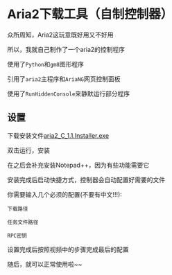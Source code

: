 # Aria2下载工具（自制控制器）
众所周知，Aria2这玩意既好用又不好用

所以，我就自己制作了一个aria2的控制程序

使用了`Python`和`gm8`图形程序

引用了`aria2`主程序和`AriaNG`网页控制面板

使用了`RunHiddenConsole`来静默运行部分程序
## 设置
下载安装文件[aria2_C_1.1.Installer.exe](https://github.com/Majjcom/aria2_C/releases/download/1.1/aria2_C_1.1.Installer.exe)

双击运行，安装

在之后会补充安装Notepad++，因为有些功能需要它

安装完成后启动快捷方式，控制器会自动配置好需要的文件

你需要输入几个必须的配置(不要有中文!!!):

`下载路径`

`任务文件路径`

`RPC密钥`

设置完成后按照视频中的步骤完成最后的配置

随后，就可以正常使用啦~~
